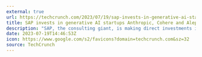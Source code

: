 ```yaml
---
external: true
url: https://techcrunch.com/2023/07/19/sap-invests-in-generative-ai-startups-anthropic-cohere-and-aleph-alpha/
title: SAP invests in generative AI startups Anthropic, Cohere and Aleph Alpha
description: "SAP, the consulting giant, is making direct investments in three major generative AI startups: Anthropic, Cohere and Aleph Alpha."
date: 2023-07-19T14:46:53Z
icon: https://www.google.com/s2/favicons?domain=techcrunch.com&sz=32
source: TechCrunch
---
```

